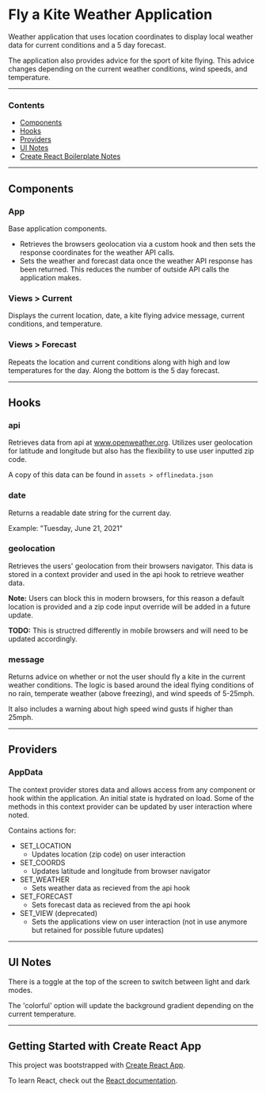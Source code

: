 # Fly a Kite Weather Application

Weather application that uses location coordinates to display local weather data for current conditions and a 5 day forecast. 

The application also provides advice for the sport of kite flying. This advice changes depending on the current weather conditions, wind speeds, and temperature. 

-------

### Contents
* [Components](#components)
* [Hooks](#hooks)
* [Providers](#providers)
* [UI Notes](#ui)
* [Create React Boilerplate Notes](#cra)


-------------


## Components
<a id="components"> </a>

### App
Base application components. 
* Retrieves the browsers geolocation via a custom hook and then sets the response coordinates for the weather API calls. 
* Sets the weather and forecast data once the weather API response has been returned. This reduces the number of outside API calls the application makes. 

### Views > Current

Displays the current location, date, a kite flying advice message, current conditions, and temperature.

### Views > Forecast
Repeats the location and current conditions along with high and low temperatures for the day. Along the bottom is the 5 day forecast.

----------------

## Hooks
<a id="hooks"> </a>

### api
Retrieves data from api at www.openweather.org. Utilizes user geolocation for latitude and longitude but also has the flexibility to use user inputted zip code. 

A copy of this data can be found in `assets > offlinedata.json`

### date
Returns a readable date string for the current day. 

Example: "Tuesday, June 21, 2021"

### geolocation
Retrieves the users' geolocation from their browsers navigator. This data is stored in a context provider and used in the api hook to retrieve weather data.  

**Note:** Users can block this in modern browsers, for this reason a default location is provided and a zip code input override will be added in a future update. 

**TODO:** This is structred differently in mobile browsers and will need to be updated accordingly.

### message
Returns advice on whether or not the user should fly a kite in the current weather conditions. The logic is based around the ideal flying conditions of no rain, temperate weather (above freezing), and wind speeds of 5-25mph. 

It also includes a warning about high speed wind gusts if higher than 25mph.


-----------------
## Providers
<a id="providers"> </a>

### AppData

The context provider stores data and allows access from any component or hook within the application. An initial state is hydrated on load. Some of the methods in this context provider can be updated by user interaction where noted. 

Contains actions for: 
* SET_LOCATION
	* Updates location (zip code) on user interaction
* SET_COORDS
	* Updates latitude and longitude from browser navigator
* SET_WEATHER
	* Sets weather data as recieved from the api hook
* SET_FORECAST
	* Sets forecast data as recieved from the api hook
* SET_VIEW (deprecated)
	* Sets the applications view on user interaction (not in use anymore but retained for possible future updates)


-----------------

## UI Notes
<a id="ui"> </a>
There is a toggle at the top of the screen to switch between light and dark modes.

The 'colorful' option will update the background gradient depending on the current temperature. 


------------

## Getting Started with Create React App
<a id="cra"> </a>

This project was bootstrapped with [Create React App](https://github.com/facebook/create-react-app).

To learn React, check out the [React documentation](https://reactjs.org/).
